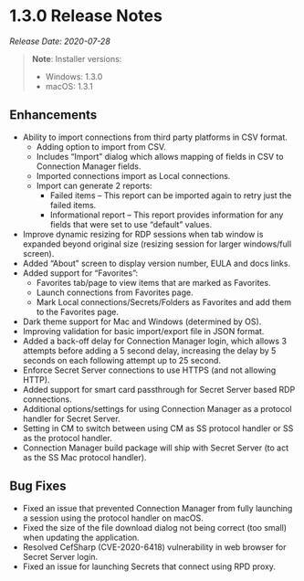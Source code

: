 [title]: # (1.3.0 Release)
[tags]: # (release notes)
[priority]: # (892)
# 1.3.0 Release Notes

*Release Date: 2020-07-28*

>**Note**: Installer versions:
> * Windows: 1.3.0
> * macOS: 1.3.1

## Enhancements

* Ability to import connections from third party platforms in CSV format.
  * Adding option to import from CSV.
  * Includes “Import” dialog which allows mapping of fields in CSV to Connection Manager fields.
  * Imported connections import as Local connections.
  * Import can generate 2 reports:
    * Failed items – This report can be imported again to retry just the failed items.
    * Informational report – This report provides information for any fields that were set to use “default” values.
* Improve dynamic resizing for RDP sessions when tab window is expanded beyond original size (resizing session for larger windows/full screen).
* Added “About” screen to display version number, EULA and docs links.
* Added support for “Favorites”:
  * Favorites tab/page to view items that are marked as Favorites.
  * Launch connections from Favorites page.
  * Mark Local connections/Secrets/Folders as Favorites and add them to the Favorites page.
* Dark theme support for Mac and Windows (determined by OS).
* Improving validation for basic import/export file in JSON format.
* Added a back-off delay for Connection Manager login, which allows 3 attempts before adding a 5 second delay, increasing the delay by 5 seconds on each following attempt up to 25 second.
* Enforce Secret Server connections to use HTTPS (and not allowing HTTP).
* Added support for smart card passthrough for Secret Server based RDP connections.
* Additional options/settings for using Connection Manager as a protocol handler for Secret Server.
* Setting in CM to switch between using CM as SS protocol handler or SS as the protocol handler.
* Connection Manager build package will ship with Secret Server (to act as the SS Mac protocol handler).

## Bug Fixes

* Fixed an issue that prevented Connection Manager from fully launching a session using the protocol handler on macOS.
* Fixed the size of the file download dialog not being correct (too small) when updating the application.
* Resolved CefSharp (CVE-2020-6418) vulnerability in web browser for Secret Server login.
* Fixed an issue for launching Secrets that connect using RPD proxy.
